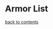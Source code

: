 # Armor List

[back to contents](https://github.com/ikeman32/NewRPG/blob/master/CoreRules/Contents.md)
